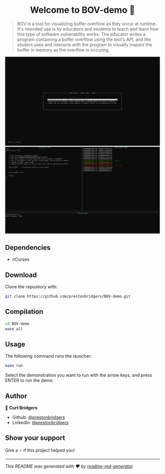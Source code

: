 <h1 align="center">Welcome to BOV-demo 👋</h1>
<p>
</p>

> BOV is a tool for visualizing buffer overflow as they occur at runtime. It's intended use is by educators and students to teach and learn how this type of software vulnerability works. The educator writes a program containing a buffer overflow using the tool's API, and the student uses and interacts with the program to visually inspect the buffer in memory as the overflow is occuring.

![BOV Demo Screenshot 1](images/BOV_Launcher.PNG?raw=true "BOV Demo Screenshot")
![BOV Demo Screenshot 2](images/BOV_Demo3.PNG?raw=true "BOV Demo Screenshot")

## Dependencies

- nCurses

## Download

Clone the repository with:

```sh
git clone https://github.com/prestonbridgers/BOV-demo.git
```

## Compilation

```sh
cd BOV-demo
make all
```

## Usage

The following command runs the launcher:

```sh
make run
```

Select the demonstration you want to run with the arrow keys, and press ENTER to
run the demo.

## Author

👤 **Curt Bridgers**

* Github: [@prestonbridgers](https://github.com/prestonbridgers)
* LinkedIn: [@prestonbridgers](https://linkedin.com/in/prestonbridgers)

## Show your support

Give a ⭐️ if this project helped you!

***
_This README was generated with ❤️ by [readme-md-generator](https://github.com/kefranabg/readme-md-generator)_
